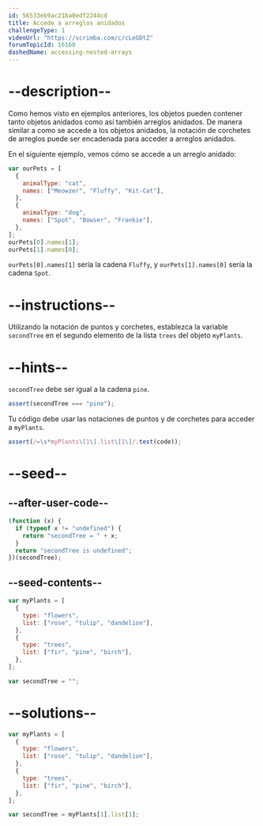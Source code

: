 ```yaml
---
id: 56533eb9ac21ba0edf2244cd
title: Accede a arreglos anidados
challengeType: 1
videoUrl: "https://scrimba.com/c/cLeGDtZ"
forumTopicId: 16160
dashedName: accessing-nested-arrays
---
```


# --description--

Como hemos visto en ejemplos anteriores, los objetos pueden contener tanto objetos anidados como así también arreglos anidados. De manera similar a como se accede a los objetos anidados, la notación de corchetes de arreglos puede ser encadenada para acceder a arreglos anidados.

En el siguiente ejemplo, vemos cómo se accede a un arreglo anidado:

```js
var ourPets = [
  {
    animalType: "cat",
    names: ["Meowzer", "Fluffy", "Kit-Cat"],
  },
  {
    animalType: "dog",
    names: ["Spot", "Bowser", "Frankie"],
  },
];
ourPets[0].names[1];
ourPets[1].names[0];
```

`ourPets[0].names[1]` sería la cadena `Fluffy`, y `ourPets[1].names[0]` sería la cadena `Spot`.

# --instructions--

Utilizando la notación de puntos y corchetes, establezca la variable `secondTree` en el segundo elemento de la lista `trees` del objeto `myPlants`.

# --hints--

`secondTree` debe ser igual a la cadena `pine`.

```js
assert(secondTree === "pine");
```

Tu código debe usar las notaciones de puntos y de corchetes para acceder a `myPlants`.

```js
assert(/=\s*myPlants\[1\].list\[1\]/.test(code));
```

# --seed--

## --after-user-code--

```js
(function (x) {
  if (typeof x != "undefined") {
    return "secondTree = " + x;
  }
  return "secondTree is undefined";
})(secondTree);
```

## --seed-contents--

```js
var myPlants = [
  {
    type: "flowers",
    list: ["rose", "tulip", "dandelion"],
  },
  {
    type: "trees",
    list: ["fir", "pine", "birch"],
  },
];

var secondTree = "";
```

# --solutions--

```js
var myPlants = [
  {
    type: "flowers",
    list: ["rose", "tulip", "dandelion"],
  },
  {
    type: "trees",
    list: ["fir", "pine", "birch"],
  },
];

var secondTree = myPlants[1].list[1];
```
